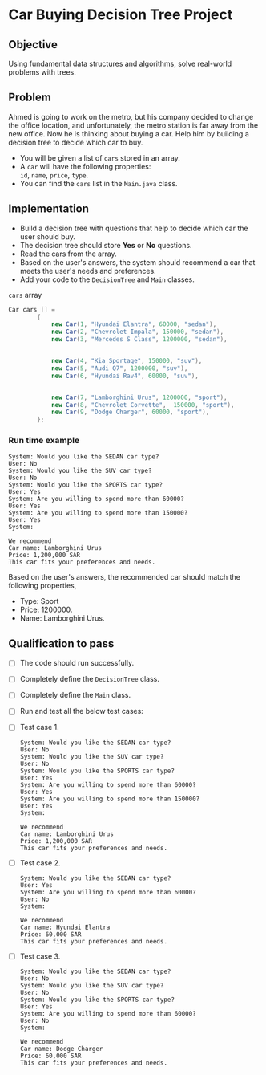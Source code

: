 # Car Buying Decision Tree Project


## Objective
Using fundamental data structures and algorithms, solve real-world problems with trees.


## Problem    
Ahmed is going to work on the metro, but his company decided to change the office location, and unfortunately, the metro station is far away from the new office. Now he is thinking about buying a car. Help him by building a decision tree to decide which car to buy.


- You will be given a list of `cars` stored in an array.    
- A `car` will have the following properties:   
  `id`, `name`, `price`, `type`.
- You can find the `cars` list in the `Main.java` class.  

## Implementation
   
- Build a decision tree with questions that help to decide which car the user should buy.
- The decision tree should store **Yes** or **No** questions.
- Read the cars from the array.
- Based on the user's answers, the system should recommend a car that meets the user's needs and preferences.
- Add your code to the `DecisionTree` and `Main` classes.
  
`cars` array

```java
Car cars [] = 
        { 
            new Car(1, "Hyundai Elantra", 60000, "sedan"),
            new Car(2, "Chevrolet Impala", 150000, "sedan"),
            new Car(3, "Mercedes S Class", 1200000, "sedan"),


            new Car(4, "Kia Sportage", 150000, "suv"),
            new Car(5, "Audi Q7", 1200000, "suv"),
            new Car(6, "Hyundai Rav4", 60000, "suv"),


            new Car(7, "Lamborghini Urus", 1200000, "sport"),
            new Car(8, "Chevrolet Corvette",  150000, "sport"),
            new Car(9, "Dodge Charger", 60000, "sport"),
        };
```


### Run time example

```OUTPUT
System: Would you like the SEDAN car type?
User: No   
System: Would you like the SUV car type?
User: No   
System: Would you like the SPORTS car type?
User: Yes   
System: Are you willing to spend more than 60000?
User: Yes   
System: Are you willing to spend more than 150000?
User: Yes
System:

We recommend
Car name: Lamborghini Urus
Price: 1,200,000 SAR
This car fits your preferences and needs.

```  

Based on the user's answers, the recommended car should match the following properties,
- Type: Sport
- Price: 1200000.
- Name: Lamborghini Urus.


## Qualification to pass
- [ ] The code should run successfully.
- [ ] Completely define the `DecisionTree` class.
- [ ] Completely define the `Main` class.
- [ ] Run and test all the below test cases:
   
- [ ] Test case 1.

      System: Would you like the SEDAN car type?
      User: No   
      System: Would you like the SUV car type?
      User: No   
      System: Would you like the SPORTS car type?
      User: Yes   
      System: Are you willing to spend more than 60000?
      User: Yes   
      System: Are you willing to spend more than 150000?
      User: Yes
      System:

      We recommend
      Car name: Lamborghini Urus
      Price: 1,200,000 SAR
      This car fits your preferences and needs.
    
- [ ] Test case 2.
      
      System: Would you like the SEDAN car type?
      User: Yes   
      System: Are you willing to spend more than 60000?
      User: No   
      System:

      We recommend
      Car name: Hyundai Elantra
      Price: 60,000 SAR
      This car fits your preferences and needs.
      
- [ ] Test case 3.
      
      System: Would you like the SEDAN car type?
      User: No   
      System: Would you like the SUV car type?
      User: No   
      System: Would you like the SPORTS car type?
      User: Yes   
      System: Are you willing to spend more than 60000?
      User: No   
      System:

      We recommend
      Car name: Dodge Charger
      Price: 60,000 SAR
      This car fits your preferences and needs.












